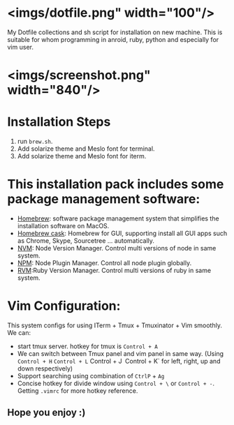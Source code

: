 # <imgs/dotfile.png" width="100"/>
My Dotfile collections and sh script for installation on new machine. This is suitable for whom programming in anroid, ruby, python and especially for vim user.

# <imgs/screenshot.png" width="840"/>

# Installation Steps
1. run `brew.sh`.
2. Add solarize theme and Meslo font for terminal.
3. Add solarize theme and Meslo font for iterm.

# This installation pack includes some package management software:
- <a href="">Homebrew</a>: software package management system that simplifies the installation software on MacOS. 
- <a href="">Homebrew cask</a>: Homebrew for GUI, supporting install all GUI apps such as Chrome, Skype, Sourcetree ... automatically.
- <a href="">NVM</a>: Node Version Manager. Control multi versions of node in same system. 
- <a href="">NPM</a>: Node Plugin Manager. Control all node plugin globally. 
-  <a href="">RVM</a>:Ruby Version Manager. Control multi versions of ruby in same system. 

# Vim Configuration:
This system configs for using ITerm + Tmux + Tmuxinator + Vim smoothly.
We can:
- start tmux server. hotkey for tmux is `Control + A`
- We can switch between Tmux panel and vim panel in same way. (Using `Control + H` `Control + L` Control + J` `Control + K` for left, right, up and down respectively)
- Support searching using combination of `CtrlP` + `Ag`
- Concise hotkey for divide window using `Control + \` or `Control + -`.
Getting `.vimrc` for more hotkey reference.

## Hope you enjoy :)
